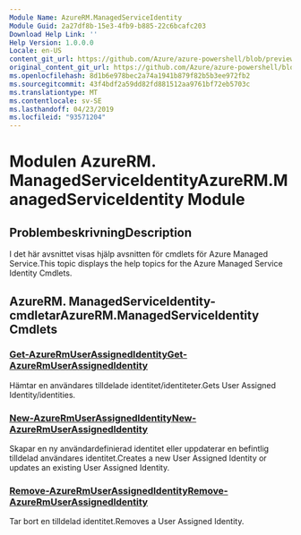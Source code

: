 ```yaml
---
Module Name: AzureRM.ManagedServiceIdentity
Module Guid: 2a27df8b-15e3-4fb9-b885-22c6bcafc203
Download Help Link: ''
Help Version: 1.0.0.0
Locale: en-US
content_git_url: https://github.com/Azure/azure-powershell/blob/preview/src/ResourceManager/ManagedServiceIdentity/Commands.ManagedServiceIdentity/help/AzureRM.ManagedServiceIdentity.md
original_content_git_url: https://github.com/Azure/azure-powershell/blob/preview/src/ResourceManager/ManagedServiceIdentity/Commands.ManagedServiceIdentity/help/AzureRM.ManagedServiceIdentity.md
ms.openlocfilehash: 8d1b6e978bec2a74a1941b879f82b5b3ee972fb2
ms.sourcegitcommit: 43f4bdf2a59dd82fd881512aa9761bf72eb5703c
ms.translationtype: MT
ms.contentlocale: sv-SE
ms.lasthandoff: 04/23/2019
ms.locfileid: "93571204"
---
```

# <span data-ttu-id="cff71-101">Modulen AzureRM. ManagedServiceIdentity</span><span class="sxs-lookup"><span data-stu-id="cff71-101">AzureRM.ManagedServiceIdentity Module</span></span>
## <span data-ttu-id="cff71-102">Problembeskrivning</span><span class="sxs-lookup"><span data-stu-id="cff71-102">Description</span></span>
<span data-ttu-id="cff71-103">I det här avsnittet visas hjälp avsnitten för cmdlets för Azure Managed Service.</span><span class="sxs-lookup"><span data-stu-id="cff71-103">This topic displays the help topics for the Azure Managed Service Identity Cmdlets.</span></span>

## <span data-ttu-id="cff71-104">AzureRM. ManagedServiceIdentity-cmdletar</span><span class="sxs-lookup"><span data-stu-id="cff71-104">AzureRM.ManagedServiceIdentity Cmdlets</span></span>
### [<span data-ttu-id="cff71-105">Get-AzureRmUserAssignedIdentity</span><span class="sxs-lookup"><span data-stu-id="cff71-105">Get-AzureRmUserAssignedIdentity</span></span>](Get-AzureRmUserAssignedIdentity.md)
<span data-ttu-id="cff71-106">Hämtar en användares tilldelade identitet/identiteter.</span><span class="sxs-lookup"><span data-stu-id="cff71-106">Gets User Assigned Identity/identities.</span></span>

### [<span data-ttu-id="cff71-107">New-AzureRmUserAssignedIdentity</span><span class="sxs-lookup"><span data-stu-id="cff71-107">New-AzureRmUserAssignedIdentity</span></span>](New-AzureRmUserAssignedIdentity.md)
<span data-ttu-id="cff71-108">Skapar en ny användardefinierad identitet eller uppdaterar en befintlig tilldelad användares identitet.</span><span class="sxs-lookup"><span data-stu-id="cff71-108">Creates a new User Assigned Identity or updates an existing User Assigned Identity.</span></span>

### [<span data-ttu-id="cff71-109">Remove-AzureRmUserAssignedIdentity</span><span class="sxs-lookup"><span data-stu-id="cff71-109">Remove-AzureRmUserAssignedIdentity</span></span>](Remove-AzureRmUserAssignedIdentity.md)
<span data-ttu-id="cff71-110">Tar bort en tilldelad identitet.</span><span class="sxs-lookup"><span data-stu-id="cff71-110">Removes a User Assigned Identity.</span></span>

